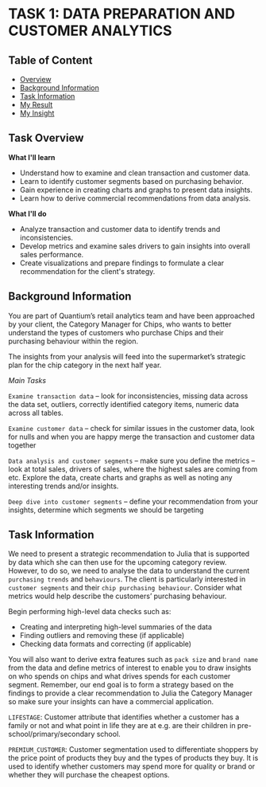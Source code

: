 # TASK 1: DATA PREPARATION AND CUSTOMER ANALYTICS
## Table of Content
 - [Overview](#overview)
 - [Background Information](#background-info)
 - [Task Information](#task-info)
 - [My Result](#my-result)
 - [My Insight](#my-insight)
## Task Overview <a class = 'anchor' id = 'overview'></a>
**What I'll learn**
- Understand how to examine and clean transaction and customer data.
- Learn to identify customer segments based on purchasing behavior.
- Gain experience in creating charts and graphs to present data insights.
- Learn how to derive commercial recommendations from data analysis.

**What I'll do**
- Analyze transaction and customer data to identify trends and inconsistencies. 
- Develop metrics and examine sales drivers to gain insights into overall sales performance. 
- Create visualizations and prepare findings to formulate a clear recommendation for the client's strategy.
## Background Information <a class = 'anchor' id = 'background-info'></a>
You are part of Quantium’s retail analytics team and have been approached by your client, the Category Manager for Chips, who wants to better understand the types of customers who purchase Chips and their purchasing behaviour within the region.

The insights from your analysis will feed into the supermarket’s strategic plan for the chip category in the next half year.

*Main Tasks*

`Examine transaction data` – look for inconsistencies, missing data across the data set, outliers, correctly identified category items, numeric data across all tables.

`Examine customer data` – check for similar issues in the customer data, look for nulls and when you are happy merge the transaction and customer data together

`Data analysis and customer segments` – make sure you define the metrics – look at total sales, drivers of sales, where the highest sales are coming from etc. Explore the data, create charts and graphs as well as noting any interesting trends and/or insights.

`Deep dive into customer segments`   – define your recommendation from your insights, determine which segments we should be targeting
## Task Information <a class = 'anchor' id = 'task-info'></a>
We need to present a strategic recommendation to Julia that is supported by data which she can then use for the upcoming category review. However, to do so, we need to analyse the data to understand the current `purchasing trends` and `behaviours`. The client is particularly interested in `customer segments` and their `chip purchasing behaviour`. Consider what metrics would help describe the customers’ purchasing behaviour.  

Begin performing high-level data checks such as:

- Creating and interpreting high-level summaries of the data
- Finding outliers and removing these (if applicable)
- Checking data formats and correcting (if applicable)

You will also want to derive extra features such as `pack size` and `brand name` from the data and define metrics of interest to enable you to draw insights on who spends on chips and what drives spends for each customer segment. Remember, our end goal is to form a strategy based on the findings to provide a clear recommendation to Julia the Category Manager so make sure your insights can have a commercial application.

`LIFESTAGE`: Customer attribute that identifies whether a customer has a family or not and what point in life they are at e.g. are their children in pre-school/primary/secondary school.

`PREMIUM_CUSTOMER`: Customer segmentation used to differentiate shoppers by the price point of products they buy and the types of products they buy. It is used to identify whether customers may spend more for quality or brand or whether they will purchase the cheapest options.
